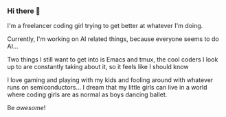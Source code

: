 ### Hi there 👋

I'm a freelancer coding girl trying to get better at whatever I'm doing.

Currently, I'm working on AI related things, because everyone seems to do AI...

Two things I still want to get into is Emacs and tmux, the cool coders I look up to
are constantly taking about it, so it feels like I should know

I love gaming and playing with my kids and fooling around with whatever runs on semiconductors...
I dream that my little girls can live in a world where coding girls are as normal as boys dancing ballet.

Be _awesome_!
